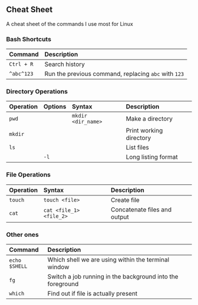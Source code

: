 ## Cheat Sheet

A cheat sheet of the commands I use most for Linux

### Bash Shortcuts

| Command    | Description                                          |
| :--------- | :--------------------------------------------------- |
| `Ctrl + R` | Search history                                       |
| `^abc^123` | Run the previous command, replacing `abc` with `123` |

### Directory Operations

| Operation | Options | Syntax             | Description             |
| :-------- | :------ | :----------------- | :---------------------- |
| `pwd`     |         | `mkdir <dir_name>` | Make a directory        |
| `mkdir`   |         |                    | Print working directory |
| `ls`      |         |                    | List files              |
|           | `-l`    |                    | Long listing format     |

### File Operations

| Operation | Syntax                  | Description                  |
| :-------- | :---------------------- | :--------------------------- |
| `touch`   | `touch <file>`          | Create file                  |
| `cat`     | `cat <file_1> <file_2>` | Concatenate files and output |

### Other ones

| Command       | Description                                                |
| :------------ | :--------------------------------------------------------- |
| `echo $SHELL` | Which shell we are using within the terminal window        |
| `fg`          | Switch a job running in the background into the foreground |
| `which`       | Find out if file is actually present                       |
